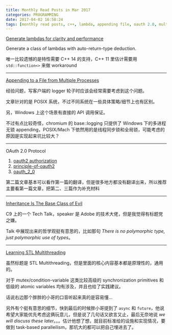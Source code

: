 ```yaml
---
title: Monthly Read Posts in Mar 2017
categories: PROGRAMMING
date: 2017-04-02 16:58:24
tags: [monthly read posts, c++, lambda, appending file, oauth 2.0, multithreading, stl]
---
```

[Generate lambdas for clarity and performance](http://playfulprogramming.blogspot.hk/2017/01/generate-lambdas-for-clarity-and.html)

Generate a class of lambdas with auto-return-type deduction.

唯一比较遗憾的是特性需要 C++ 14 的支持，C++ 11 里估计需要用 `std::function<>` 来做 workaround

---

[Appending to a File from Multiple Processes](http://nullprogram.com/blog/2016/08/03/)

经验问题，写客户端的 logger 轮子时应该会经常需要考虑到这个问题。

文章针对的是 POSIX 系统，不过不同系统在一些具体策略/细节上也有区别。

另，Windows 上这个场景有直接的 API 调用保证。

不过有点比较奇怪，chromium 的 base::logging 只提供了 Windows 下的多进程无锁 appending，POSIX/Mach 下依然用的是线程同步锁和全局锁，可能考虑的原因是实现起来坑比较大？

---

OAuth 2.0 Protocol

1. [oauth2 authorization](http://tutorials.jenkov.com/oauth2/authorization.html)
2. [principle-of-oauth2](https://taozj.org/201605/principle-of-oauth2.html)
3. [oauth_2_0](http://www.ruanyifeng.com/blog/2014/05/oauth_2_0.html)

第二篇文章基本可以看作第一篇的翻译，但是很多地方都没有翻译出来，所以推荐主要看第一篇文章，把第二、三篇作为补充材料

---

[Inheritance Is The Base Class of Evil](https://channel9.msdn.com/Events/GoingNative/2013/Inheritance-Is-The-Base-Class-of-Evil)

C9 上的一个 Tech Talk，speaker 是 Adobe 的技术大佬，但是我觉得有标题党之嫌。

Talk 中展现出来的哲学观挺有意思的，比如那句 *There is no polymorphic type, just polymorphic use of types*。

---

[Learning STL Multithreading](https://channel9.msdn.com/Shows/C9-GoingNative/GoingNative-53-Learning-STL-Multithreading)

虽然标题是 STL Multithreading，但是里面的核心内容基本都是原理性的，通用的。

对于 mutex/condition-variable 这类比较高级的 synchronization primitives 和低级的 atomic variables 均有涉及，并且也给了实践建议。

话说右边那个胖胖的小哥的口音听起来真的是容易懂...

另外有个挺有意思的细节，快到最后的时候胖小哥提到了 `async` 和 `future`，他说希望大家能优先考虑这俩玩意儿，但是说了几句话又欲言又止，最后无奈地说 *we will discuss these later*。。。估计他想了想，就目前标准给的设施和实现情况，要做到 task-based paralleilism，那坑大的都可以把自己埋进去了。